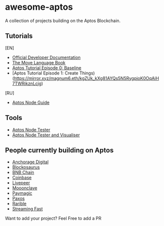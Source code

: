 # awesome-aptos
A collection of projects building on the Aptos Blockchain.


## Tutorials

[EN]

- [Official Developer Documentation](https://aptos.dev/)
- [The Move Language Book](https://move-book.com/)
- [Aptos Tutorial Episode 0: Baseline](https://mirror.xyz/magnum6.eth/V1_HOcpDkjvpRuCY_UacOGVkBJjTS_zRDBkGGIUUoUA)
- [Aptos Tutorial Episode 1: Create Things)(https://mirror.xyz/magnum6.eth/kgZUk_kXg81AYQs5N5RygpjoK0OqAiH7TWRikznLcjg)

[RU]

- [Aptos Node Guide](https://teletype.in/@promint/Aptos)


## Tools

- [Aptos Node Tester](https://www.nodex.run/aptos_test/)
- [Aptos Node Tester and Visualiser](http://node-tools.net/aptos/tester/)

## People currently building on Aptos

- [Anchorage Digital](https://www.anchorage.com/)
- [Blockosaurus](https://www.blockorus.com/)
- [BNB Chain](https://www.bnbchain.world/en)
- [Coinbase](https://www.coinbase.com/)
- [Livepeer](https://livepeer.org/)
- [Mooonclave](https://moonclave.com/)
- [Paymagic](https://www.paymagic.xyz/)
- [Paxos](https://paxos.com/)
- [Rarible](https://rarible.com/)
- [Streaming Fast](https://streamingfast.io/) 


Want to add your project? Feel Free to add a PR
